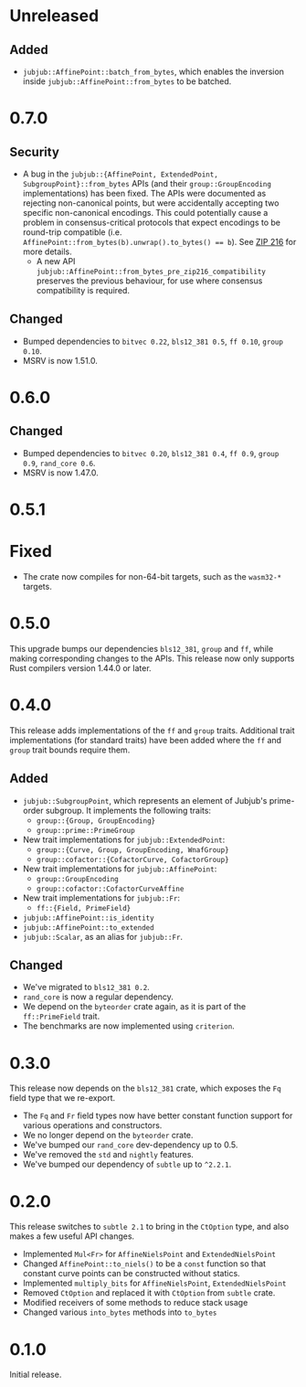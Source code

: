 # Unreleased
## Added
- `jubjub::AffinePoint::batch_from_bytes`, which enables the inversion inside
  `jubjub::AffinePoint::from_bytes` to be batched.

# 0.7.0
## Security
- A bug in the `jubjub::{AffinePoint, ExtendedPoint, SubgroupPoint}::from_bytes`
  APIs (and their `group::GroupEncoding` implementations) has been fixed. The
  APIs were documented as rejecting non-canonical points, but were accidentally
  accepting two specific non-canonical encodings. This could potentially cause a
  problem in consensus-critical protocols that expect encodings to be round-trip
  compatible (i.e. `AffinePoint::from_bytes(b).unwrap().to_bytes() == b`). See
  [ZIP 216](https://zips.z.cash/zip-0216) for more details.
  - A new API `jubjub::AffinePoint::from_bytes_pre_zip216_compatibility`
    preserves the previous behaviour, for use where consensus compatibility is
    required.

## Changed
- Bumped dependencies to `bitvec 0.22`, `bls12_381 0.5`, `ff 0.10`,
  `group 0.10`.
- MSRV is now 1.51.0.

# 0.6.0
## Changed
- Bumped dependencies to `bitvec 0.20`, `bls12_381 0.4`, `ff 0.9`, `group 0.9`,
  `rand_core 0.6`.
- MSRV is now 1.47.0.

# 0.5.1

# Fixed
* The crate now compiles for non-64-bit targets, such as the `wasm32-*` targets.

# 0.5.0

This upgrade bumps our dependencies `bls12_381`, `group` and `ff`, while making
corresponding changes to the APIs. This release now only supports Rust compilers
version 1.44.0 or later.

# 0.4.0

This release adds implementations of the `ff` and `group` traits. Additional trait
implementations (for standard traits) have been added where the `ff` and `group` trait
bounds require them.

## Added
* `jubjub::SubgroupPoint`, which represents an element of Jubjub's prime-order subgroup.
  It implements the following traits:
  * `group::{Group, GroupEncoding}`
  * `group::prime::PrimeGroup`
* New trait implementations for `jubjub::ExtendedPoint`:
  * `group::{Curve, Group, GroupEncoding, WnafGroup}`
  * `group::cofactor::{CofactorCurve, CofactorGroup}`
* New trait implementations for `jubjub::AffinePoint`:
  * `group::GroupEncoding`
  * `group::cofactor::CofactorCurveAffine`
* New trait implementations for `jubjub::Fr`:
  * `ff::{Field, PrimeField}`
* `jubjub::AffinePoint::is_identity`
* `jubjub::AffinePoint::to_extended`
* `jubjub::Scalar`, as an alias for `jubjub::Fr`.

## Changed
* We've migrated to `bls12_381 0.2`.
* `rand_core` is now a regular dependency.
* We depend on the `byteorder` crate again, as it is part of the `ff::PrimeField` trait.
* The benchmarks are now implemented using `criterion`.

# 0.3.0

This release now depends on the `bls12_381` crate, which exposes the `Fq` field type that we re-export.

* The `Fq` and `Fr` field types now have better constant function support for various operations and constructors.
* We no longer depend on the `byteorder` crate.
* We've bumped our `rand_core` dev-dependency up to 0.5.
* We've removed the `std` and `nightly` features.
* We've bumped our dependency of `subtle` up to `^2.2.1`.

# 0.2.0

This release switches to `subtle 2.1` to bring in the `CtOption` type, and also makes a few useful API changes.

* Implemented `Mul<Fr>` for `AffineNielsPoint` and `ExtendedNielsPoint`
* Changed `AffinePoint::to_niels()` to be a `const` function so that constant curve points can be constructed without statics.
* Implemented `multiply_bits` for `AffineNielsPoint`, `ExtendedNielsPoint`
* Removed `CtOption` and replaced it with `CtOption` from `subtle` crate.
* Modified receivers of some methods to reduce stack usage
* Changed various `into_bytes` methods into `to_bytes`

# 0.1.0

Initial release.
